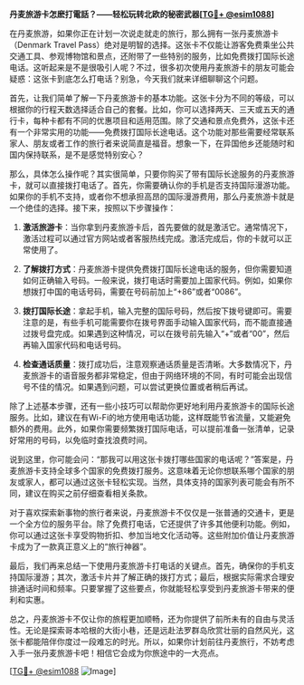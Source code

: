 **丹麦旅游卡怎麽打電話？——轻松玩转北欧的秘密武器[[TG💪+ @esim1088](https://t.me/s/esim1088)]**

在丹麦旅游，如果你正在计划一次说走就走的旅行，那么拥有一张丹麦旅游卡（Denmark Travel Pass）绝对是明智的选择。这张卡不仅能让游客免费乘坐公共交通工具、参观博物馆和景点，还附带了一些特别的服务，比如免费拨打国际长途电话。这听起来是不是很吸引人呢？不过，很多初次使用丹麦旅游卡的朋友可能会疑惑：这张卡到底怎么打电话？别急，今天我们就来详细聊聊这个问题。

首先，让我们简单了解一下丹麦旅游卡的基本功能。这张卡分为不同的等级，可以根据你的行程天数选择适合自己的套餐。比如，你可以选择两天、三天或五天的通行卡，每种卡都有不同的优惠项目和适用范围。除了交通和景点免费外，这张卡还有一个非常实用的功能——免费拨打国际长途电话。这个功能对那些需要经常联系家人、朋友或者工作的旅行者来说简直是福音。想象一下，在异国他乡还能随时和国内保持联系，是不是感觉特别安心？

那么，具体怎么操作呢？其实很简单，只要你购买了带有国际长途服务的丹麦旅游卡，就可以直接拨打电话了。首先，你需要确认你的手机是否支持国际漫游功能。如果你的手机不支持，或者你不想承担高昂的国际漫游费用，那么丹麦旅游卡就是一个绝佳的选择。接下来，按照以下步骤操作：

1. **激活旅游卡**：当你拿到丹麦旅游卡后，首先要做的就是激活它。通常情况下，激活过程可以通过官方网站或者客服热线完成。激活完成后，你的卡就可以正常使用了。

2. **了解拨打方式**：丹麦旅游卡提供免费拨打国际长途电话的服务，但你需要知道如何正确输入号码。一般来说，拨打电话时需要加上国家代码。例如，如果你想拨打中国的电话号码，需要在号码前加上“+86”或者“0086”。

3. **拨打国际长途**：拿起手机，输入完整的国际号码，然后按下拨号键即可。需要注意的是，有些手机可能需要你在拨号界面手动输入国家代码，而不能直接通过拨号盘完成。如果遇到这种情况，可以在拨号前先输入“+”或者“00”，然后再输入国家代码和电话号码。

4. **检查通话质量**：拨打成功后，注意观察通话质量是否清晰。大多数情况下，丹麦旅游卡的语音服务都非常稳定，但由于网络环境的不同，有时可能会出现信号不佳的情况。如果遇到问题，可以尝试更换位置或者稍后再试。

除了上述基本步骤，还有一些小技巧可以帮助你更好地利用丹麦旅游卡的国际长途服务。比如，建议在有Wi-Fi的地方使用电话功能，这样既能节省流量，又能避免额外的费用。此外，如果你需要频繁拨打国际电话，可以提前准备一张清单，记录好常用的号码，以免临时查找浪费时间。

说到这里，你可能会问：“那我可以用这张卡拨打哪些国家的电话呢？”答案是，丹麦旅游卡支持全球多个国家的免费拨打服务。这意味着无论你想联系哪个国家的朋友或家人，都可以通过这张卡轻松实现。当然，具体支持的国家列表可能会有所不同，建议在购买之前仔细查看相关条款。

对于喜欢探索新事物的旅行者来说，丹麦旅游卡不仅仅是一张普通的交通卡，更是一个全方位的服务平台。除了免费打电话，它还提供了许多其他便利功能。例如，你可以通过这张卡享受购物折扣、参加当地文化活动等。这些附加价值让丹麦旅游卡成为了一款真正意义上的“旅行神器”。

最后，我们再来总结一下使用丹麦旅游卡打电话的关键点。首先，确保你的手机支持国际漫游；其次，激活卡片并了解正确的拨打方式；最后，根据实际需求合理安排通话时间和频率。只要掌握了这些要点，你就能轻松享受到丹麦旅游卡带来的便利和实惠。

总之，丹麦旅游卡不仅让你的旅程更加顺畅，还为你提供了前所未有的自由与灵活性。无论是探索哥本哈根的大街小巷，还是远赴法罗群岛欣赏壮丽的自然风光，这张卡都能陪伴你度过一段难忘的时光。所以，如果你计划前往丹麦旅行，不妨考虑入手一张丹麦旅游卡吧！相信它会成为你旅途中的一大亮点。

[[TG💪+ @esim1088](https://t.me/s/esim1088) ![Image](https://i.postimg.cc/4NQfJmqS/Snipaste-2025-05-13-00-14-12.png)]